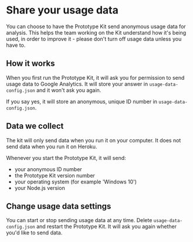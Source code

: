 # Share your usage data

You can choose to have the Prototype Kit send anonymous usage data for analysis.
This helps the team working on the Kit understand how it's being used, in order
to improve it - please don't turn off usage data unless you have to.

## How it works

When you first run the Prototype Kit, it will ask you for permission to send
usage data to Google Analytics. It will store your answer in `usage-data-config.json` and it won't ask
you again.

If you say yes, it will store an anonymous, unique ID number in `usage-data-config.json`.

## Data we collect

The kit will only send data when you run it on your computer. It does not send data when you run it on Heroku.

Whenever you start the Prototype Kit, it will send:

 - your anonymous ID number
 - the Prototype Kit version number
 - your operating system (for example 'Windows 10')
 - your Node.js version

## Change usage data settings

You can start or stop sending usage data at any time. Delete `usage-data-config.json`
and restart the Prototype Kit. It will ask you again whether you'd like to send data.
